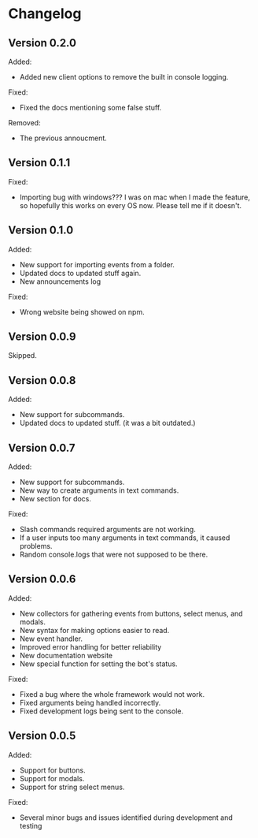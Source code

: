 # Changelog

## Version 0.2.0

Added:
- Added new client options to remove the built in console logging.

Fixed:
- Fixed the docs mentioning some false stuff.

Removed:
- The previous annoucment.

## Version 0.1.1

Fixed:
- Importing bug with windows??? I was on mac when I made the feature, so hopefully this works on every OS now. Please tell me if it doesn't.

## Version 0.1.0

Added:
- New support for importing events from a folder.
- Updated docs to updated stuff again.
- New announcements log

Fixed:
- Wrong website being showed on npm.

## Version 0.0.9

Skipped.

## Version 0.0.8

Added:
- New support for subcommands.
- Updated docs to updated stuff. (it was a bit outdated.)

## Version 0.0.7

Added:
- New support for subcommands.
- New way to create arguments in text commands.
- New section for docs.

Fixed:
- Slash commands required arguments are not working.
- If a user inputs too many arguments in text commands, it caused problems.
- Random console.logs that were not supposed to be there.

## Version 0.0.6

Added:
- New collectors for gathering events from buttons, select menus, and modals.
- New syntax for making options easier to read.
- New event handler.
- Improved error handling for better reliability
- New documentation website
- New special function for setting the bot's status.

Fixed:
- Fixed a bug where the whole framework would not work.
- Fixed arguments being handled incorrectly.
- Fixed development logs being sent to the console.

## Version 0.0.5

Added:
- Support for buttons.
- Support for modals.
- Support for string select menus.

Fixed:
- Several minor bugs and issues identified during development and testing
